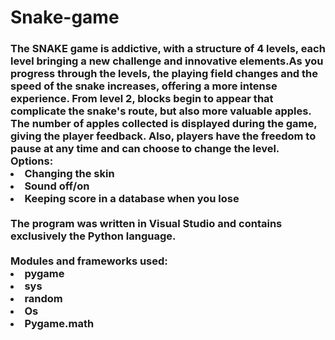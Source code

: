 # Snake-game
<h3>
The SNAKE game is addictive, with a structure of 4 levels, each level bringing a new challenge and innovative elements.As you progress through the levels, the playing field changes and the speed of the snake increases, offering a more intense experience.
From level 2, blocks begin to appear that complicate the snake's route, but also more valuable apples.
The number of apples collected is displayed during the game, giving the player feedback. Also, players have the freedom to pause at any time and can choose to change the level.<br>
Options:
  <li>Changing the skin</li>
  <li>Sound off/on</li>
  <li>Keeping score in a database when you lose</li><br>
  The program was written in Visual Studio and contains exclusively the Python language.<br><br>
  Modules and frameworks used:
  <li>pygame</li>
  <li>sys</li>
  <li>random</li>
  <li>Os</li>
  <li>Pygame.math</li>
</h3>
